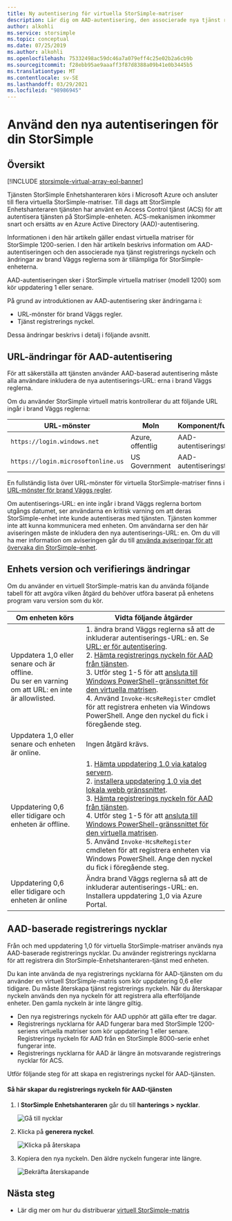 ```yaml
---
title: Ny autentisering för virtuella StorSimple-matriser
description: Lär dig om AAD-autentisering, den associerade nya tjänst registrerings nyckeln och ändringar av brand Väggs reglerna som är tillämpliga för StorSimple-enheterna.
author: alkohli
ms.service: storsimple
ms.topic: conceptual
ms.date: 07/25/2019
ms.author: alkohli
ms.openlocfilehash: 75332498ac59dc46a7a079eff4c25e02b2a6cb9b
ms.sourcegitcommit: f28ebb95ae9aaaff3f87d8388a09b41e0b3445b5
ms.translationtype: MT
ms.contentlocale: sv-SE
ms.lasthandoff: 03/29/2021
ms.locfileid: "98986945"
---
```

# <a name="use-the-new-authentication-for-your-storsimple"></a>Använd den nya autentiseringen för din StorSimple

## <a name="overview"></a>Översikt

[!INCLUDE [storsimple-virtual-array-eol-banner](../../includes/storsimple-virtual-array-eol-banner.md)]

Tjänsten StorSimple Enhetshanteraren körs i Microsoft Azure och ansluter till flera virtuella StorSimple-matriser. Till dags att StorSimple Enhetshanteraren tjänsten har använt en Access Control tjänst (ACS) för att autentisera tjänsten på StorSimple-enheten. ACS-mekanismen inkommer snart och ersätts av en Azure Active Directory (AAD)-autentisering.

Informationen i den här artikeln gäller endast virtuella matriser för StorSimple 1200-serien. I den här artikeln beskrivs information om AAD-autentiseringen och den associerade nya tjänst registrerings nyckeln och ändringar av brand Väggs reglerna som är tillämpliga för StorSimple-enheterna.

AAD-autentiseringen sker i StorSimple virtuella matriser (modell 1200) som kör uppdatering 1 eller senare.

På grund av introduktionen av AAD-autentisering sker ändringarna i:

- URL-mönster för brand Väggs regler.
- Tjänst registrerings nyckel.

Dessa ändringar beskrivs i detalj i följande avsnitt.

## <a name="url-changes-for-aad-authentication"></a>URL-ändringar för AAD-autentisering

För att säkerställa att tjänsten använder AAD-baserad autentisering måste alla användare inkludera de nya autentiserings-URL: erna i brand Väggs reglerna.

Om du använder StorSimple virtuell matris kontrollerar du att följande URL ingår i brand Väggs reglerna:

| URL-mönster                         | Moln | Komponent/funktion         |
|------------------------------------|-------|---------------------------------|
| `https://login.windows.net`        | Azure, offentlig |AAD-autentiseringstjänst      |
| `https://login.microsoftonline.us` | US Government |AAD-autentiseringstjänst      |

En fullständig lista över URL-mönster för virtuella StorSimple-matriser finns i [URL-mönster för brand Väggs regler](storsimple-ova-system-requirements.md#url-patterns-for-firewall-rules).

Om autentiserings-URL: en inte ingår i brand Väggs reglerna bortom utgångs datumet, ser användarna en kritisk varning om att deras StorSimple-enhet inte kunde autentiseras med tjänsten. Tjänsten kommer inte att kunna kommunicera med enheten. Om användarna ser den här aviseringen måste de inkludera den nya autentiserings-URL: en. Om du vill ha mer information om aviseringen går du till [använda aviseringar för att övervaka din StorSimple-enhet](storsimple-virtual-array-manage-alerts.md#networking-alerts).

## <a name="device-version-and-authentication-changes"></a>Enhets version och verifierings ändringar

Om du använder en virtuell StorSimple-matris kan du använda följande tabell för att avgöra vilken åtgärd du behöver utföra baserat på enhetens program varu version som du kör.

| Om enheten körs  | Vidta följande åtgärder                                    |
|----------------------------|--------------------------------------------------------------|
| Uppdatera 1,0 eller senare och är offline. <br> Du ser en varning om att URL: en inte är allowlisted.| 1. ändra brand Väggs reglerna så att de inkluderar autentiserings-URL: en. Se [URL: er för autentisering](#url-changes-for-aad-authentication). <br> 2. [Hämta registrerings nyckeln för AAD från tjänsten](#aad-based-registration-keys). <br> 3. Utför steg 1-5 för att [ansluta till Windows PowerShell-gränssnittet för den virtuella matrisen](storsimple-virtual-array-deploy2-provision-hyperv.md#step-2-provision-a-virtual-array-in-hypervisor).<br> 4. Använd `Invoke-HcsReRegister` cmdlet för att registrera enheten via Windows PowerShell. Ange den nyckel du fick i föregående steg.|
| Uppdatera 1,0 eller senare och enheten är online.| Ingen åtgärd krävs.                                       |
| Uppdatering 0,6 eller tidigare och enheten är offline. | 1. [Hämta uppdatering 1,0 via katalog servern](storsimple-virtual-array-install-update-1.md#download-the-update-or-the-hotfix).<br>2. [installera uppdatering 1,0 via det lokala webb gränssnittet](storsimple-virtual-array-install-update-1.md#install-the-update-or-the-hotfix).<br>3. [Hämta registrerings nyckeln för AAD från tjänsten](#aad-based-registration-keys). <br>4. Utför steg 1-5 för att [ansluta till Windows PowerShell-gränssnittet för den virtuella matrisen](storsimple-virtual-array-deploy2-provision-hyperv.md#step-2-provision-a-virtual-array-in-hypervisor).<br>5. Använd `Invoke-HcsReRegister` cmdleten för att registrera enheten via Windows PowerShell. Ange den nyckel du fick i föregående steg.|
| Uppdatering 0,6 eller tidigare och enheten är online | Ändra brand Väggs reglerna så att de inkluderar autentiserings-URL: en.<br> Installera uppdatering 1,0 via Azure Portal. |

## <a name="aad-based-registration-keys"></a>AAD-baserade registrerings nycklar

Från och med uppdatering 1,0 för virtuella StorSimple-matriser används nya AAD-baserade registrerings nycklar. Du använder registrerings nycklarna för att registrera din StorSimple-Enhetshanteraren-tjänst med enheten.

Du kan inte använda de nya registrerings nycklarna för AAD-tjänsten om du använder en virtuell StorSimple-matris som kör uppdatering 0,6 eller tidigare. Du måste återskapa tjänst registrerings nyckeln. När du återskapar nyckeln används den nya nyckeln för att registrera alla efterföljande enheter. Den gamla nyckeln är inte längre giltig.

- Den nya registrerings nyckeln för AAD upphör att gälla efter tre dagar.
- Registrerings nycklarna för AAD fungerar bara med StorSimple 1200-seriens virtuella matriser som kör uppdatering 1 eller senare. Registrerings nyckeln för AAD från en StorSimple 8000-serie enhet fungerar inte.
- Registrerings nycklarna för AAD är längre än motsvarande registrerings nycklar för ACS.

Utför följande steg för att skapa en registrerings nyckel för AAD-tjänsten.

#### <a name="to-generate-the-aad-service-registration-key"></a>Så här skapar du registrerings nyckeln för AAD-tjänsten

1. I **StorSimple Enhetshanteraren** går du till **hanterings &gt;** **nycklar**.
    
    ![Gå till nycklar](./media/storsimple-virtual-array-aad-registration-key/aad-registration-key1.png)

2. Klicka på **generera nyckel**.

    ![Klicka på återskapa](./media/storsimple-virtual-array-aad-registration-key/aad-click-generate-registration-key.png)

3. Kopiera den nya nyckeln. Den äldre nyckeln fungerar inte längre.

    ![Bekräfta återskapande](./media/storsimple-virtual-array-aad-registration-key/aad-registration-key2.png)

## <a name="next-steps"></a>Nästa steg

* Lär dig mer om hur du distribuerar [virtuell StorSimple-matris](storsimple-virtual-array-deploy1-portal-prep.md)

